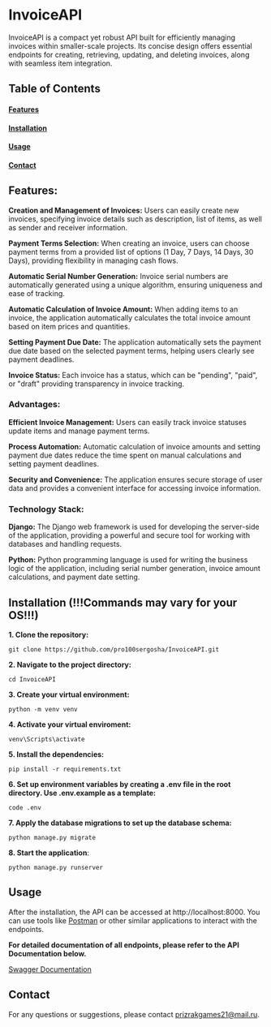 # InvoiceAPI

InvoiceAPI is a compact yet robust API built for efficiently managing invoices within smaller-scale projects. Its concise design offers essential endpoints for creating, retrieving, updating, and deleting invoices, along with seamless item integration.

## Table of Contents

#### [Features](#features)

#### [Installation](#installation)

#### [Usage](#usage)


#### [Contact](#contact)

## Features:

__Creation and Management of Invoices:__ Users can easily create new invoices, specifying invoice details such as description, list of items, as well as sender and receiver information.

__Payment Terms Selection:__ When creating an invoice, users can choose payment terms from a provided list of options (1 Day, 7 Days, 14 Days, 30 Days), providing flexibility in managing cash flows.

__Automatic Serial Number Generation:__ Invoice serial numbers are automatically generated using a unique algorithm, ensuring uniqueness and ease of tracking.

__Automatic Calculation of Invoice Amount:__ When adding items to an invoice, the application automatically calculates the total invoice amount based on item prices and quantities.

__Setting Payment Due Date:__ The application automatically sets the payment due date based on the selected payment terms, helping users clearly see payment deadlines.

__Invoice Status:__ Each invoice has a status, which can be "pending", "paid", or "draft" providing transparency in invoice tracking.

### Advantages:

__Efficient Invoice Management:__ Users can easily track invoice statuses update items and manage payment terms.

__Process Automation:__ Automatic calculation of invoice amounts and setting payment due dates reduce the time spent on manual calculations and setting payment deadlines.

__Security and Convenience:__ The application ensures secure storage of user data and provides a convenient interface for accessing invoice information.

### Technology Stack:

__Django:__ The Django web framework is used for developing the server-side of the application, providing a powerful and secure tool for working with databases and handling requests.

__Python:__ Python programming language is used for writing the business logic of the application, including serial number generation, invoice amount calculations, and payment date setting.

## Installation (!!!Commands may vary for your OS!!!)

__1. Clone the repository:__

```
git clone https://github.com/pro100sergosha/InvoiceAPI.git
```
__2. Navigate to the project directory:__

```
cd InvoiceAPI
```

__3. Create your virtual environment:__
```
python -m venv venv
```

__4. Activate your virtual enviroment:__
```
venv\Scripts\activate
```
__5. Install the dependencies:__

```
pip install -r requirements.txt
```

__6. Set up environment variables by creating a .env file in the root directory. Use .env.example as a template:__
```
code .env
```
__7. Apply the database migrations to set up the database schema:__
```
python manage.py migrate
```
__8. Start the application__:
```
python manage.py runserver
```
## Usage

After the installation, the API can be accessed at http://localhost:8000. You can use tools like [Postman](https://www.postman.com/downloads/) or other similar applications to interact with the endpoints.

__For detailed documentation of all endpoints, please refer to the API Documentation below.__

[Swagger Documentation](https://app.swaggerhub.com/apis-docs/SergoAzizbekyan/invoice-api/v1)


## Contact
For any questions or suggestions, please contact prizrakgames21@mail.ru.

